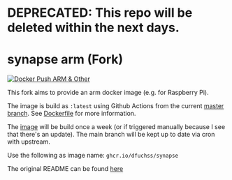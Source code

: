 # DEPRECATED: This repo will be deleted within the next days.

# synapse arm (Fork)
[![Docker Push ARM & Other](https://github.com/dfuchss/synapse-arm/actions/workflows/deploy-docker.yml/badge.svg)](https://github.com/dfuchss/synapse-arm/actions/workflows/deploy-docker.yml)

This fork aims to provide an arm docker image (e.g. for Raspberry Pi).

The image is build as `:latest` using Github Actions from the current [master branch](https://github.com/dfuchss/synapse-arm/tree/master). See [Dockerfile](https://github.com/dfuchss/synapse-arm/blob/deploy/Dockerfile) for more information.

The [image](https://github.com/dfuchss/synapse-arm/pkgs/container/synapse) will be build once a week (or if triggered manually because I see that there's an update).
The main branch will be kept up to date via cron with upstream.

Use the following as image name: `ghcr.io/dfuchss/synapse`

The original README can be found [here](https://github.com/dfuchss/synapse-arm/blob/develop/README.rst)
